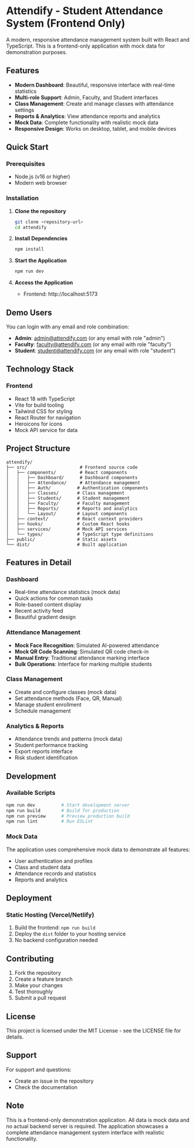 # Attendify - Student Attendance System (Frontend Only)

A modern, responsive attendance management system built with React and TypeScript. This is a frontend-only application with mock data for demonstration purposes.

## Features

- **Modern Dashboard**: Beautiful, responsive interface with real-time statistics
- **Multi-role Support**: Admin, Faculty, and Student interfaces
- **Class Management**: Create and manage classes with attendance settings
- **Reports & Analytics**: View attendance reports and analytics
- **Mock Data**: Complete functionality with realistic mock data
- **Responsive Design**: Works on desktop, tablet, and mobile devices

## Quick Start

### Prerequisites

- Node.js (v16 or higher)
- Modern web browser

### Installation

1. **Clone the repository**
   ```bash
   git clone <repository-url>
   cd attendify
   ```

2. **Install Dependencies**
   ```bash
   npm install
   ```

3. **Start the Application**
   ```bash
   npm run dev
   ```

4. **Access the Application**
   - Frontend: http://localhost:5173

## Demo Users

You can login with any email and role combination:
- **Admin**: admin@attendify.com (or any email with role "admin")
- **Faculty**: faculty@attendify.com (or any email with role "faculty")  
- **Student**: student@attendify.com (or any email with role "student")

## Technology Stack

### Frontend
- React 18 with TypeScript
- Vite for build tooling
- Tailwind CSS for styling
- React Router for navigation
- Heroicons for icons
- Mock API service for data

## Project Structure

```
attendify/
├── src/                    # Frontend source code
│   ├── components/         # React components
│   │   ├── Dashboard/      # Dashboard components
│   │   ├── Attendance/     # Attendance management
│   │   ├── Auth/          # Authentication components
│   │   ├── Classes/       # Class management
│   │   ├── Students/      # Student management
│   │   ├── Faculty/       # Faculty management
│   │   ├── Reports/       # Reports and analytics
│   │   └── Layout/        # Layout components
│   ├── context/           # React context providers
│   ├── hooks/             # Custom React hooks
│   ├── services/          # Mock API services
│   └── types/             # TypeScript type definitions
├── public/                # Static assets
└── dist/                  # Built application
```

## Features in Detail

### Dashboard
- Real-time attendance statistics (mock data)
- Quick actions for common tasks
- Role-based content display
- Recent activity feed
- Beautiful gradient design

### Attendance Management
- **Mock Face Recognition**: Simulated AI-powered attendance
- **Mock QR Code Scanning**: Simulated QR code check-in
- **Manual Entry**: Traditional attendance marking interface
- **Bulk Operations**: Interface for marking multiple students

### Class Management
- Create and configure classes (mock data)
- Set attendance methods (Face, QR, Manual)
- Manage student enrollment
- Schedule management

### Analytics & Reports
- Attendance trends and patterns (mock data)
- Student performance tracking
- Export reports interface
- Risk student identification

## Development

### Available Scripts
```bash
npm run dev          # Start development server
npm run build        # Build for production
npm run preview      # Preview production build
npm run lint         # Run ESLint
```

### Mock Data
The application uses comprehensive mock data to demonstrate all features:
- User authentication and profiles
- Class and student data
- Attendance records and statistics
- Reports and analytics

## Deployment

### Static Hosting (Vercel/Netlify)
1. Build the frontend: `npm run build`
2. Deploy the `dist` folder to your hosting service
3. No backend configuration needed

## Contributing

1. Fork the repository
2. Create a feature branch
3. Make your changes
4. Test thoroughly
5. Submit a pull request

## License

This project is licensed under the MIT License - see the LICENSE file for details.

## Support

For support and questions:
- Create an issue in the repository
- Check the documentation

## Note

This is a frontend-only demonstration application. All data is mock data and no actual backend server is required. The application showcases a complete attendance management system interface with realistic functionality.